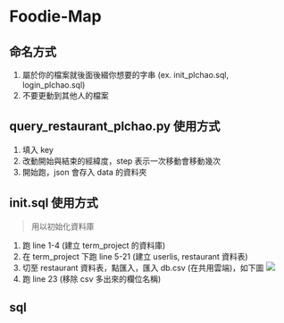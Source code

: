 # Foodie-Map
## 命名方式
1. 屬於你的檔案就後面後綴你想要的字串 (ex. init_plchao.sql, login_plchao.sql)
2. 不要更動到其他人的檔案
## query_restaurant_plchao.py 使用方式
1. 填入 key
2. 改動開始與結束的經緯度，step 表示一次移動會移動幾次
3. 開始跑，json 會存入 data 的資料夾
## init.sql 使用方式
> 用以初始化資料庫
1. 跑 line 1-4 (建立 term_project 的資料庫)
2. 在 term_project 下跑 line 5-21 (建立 userlis, restaurant 資料表)
3. 切至 restaurant 資料表，點匯入，匯入 db.csv (在共用雲端)，如下圖
![](https://i.imgur.com/bsV5wqT.png)
4. 跑 line 23 (移除 csv 多出來的欄位名稱)
## sql
